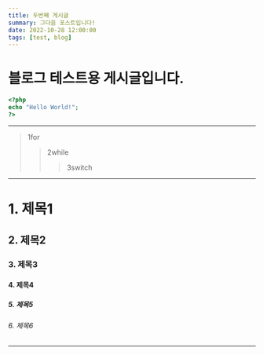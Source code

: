 ```yaml
---
title: 두번째 게시글
summary: 그다음 포스트입니다!
date: 2022-10-28 12:00:00
tags: [test, blog]
---
```


# 블로그 테스트용 게시글입니다.

```PHP
<?php
echo "Hello World!";
?>
```

-----

> 1for
> > 2while 
> > > 3switch

-----

# 1. 제목1
## 2. 제목2
### 3. 제목3
#### 4. 제목4
##### 5. 제목5
###### 6. 제목6

-----